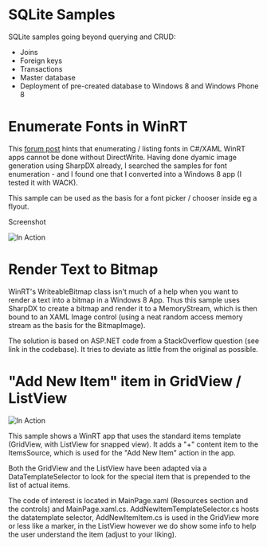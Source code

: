 SQLite Samples
======================
SQLite samples going beyond querying and CRUD:

* Joins
* Foreign keys
* Transactions
* Master database
* Deployment of pre-created database to Windows 8 and Windows Phone 8


Enumerate Fonts in WinRT
======================
This [forum post](http://social.msdn.microsoft.com/Forums/en-GB/winappswithcsharp/thread/720419d2-9254-4b89-a32f-08345d5260c6) hints that 
enumerating / listing fonts in C#/XAML WinRT apps cannot be done without DirectWrite. Having done dyamic image generation using SharpDX already,
I searched the samples for font enumeration - and I found one that I converted into a Windows 8 app (I tested it with WACK).

This sample can be used as the basis for a font picker / chooser inside eg a flyout.

Screenshot

![In Action](https://raw.github.com/christophwille/winrt-snippets/master/listfonts.png)

Render Text to Bitmap
===========================

WinRT's WriteableBitmap class isn't much of a help when you want to render a text into a bitmap in a Windows 8 App. 
Thus this sample uses SharpDX to create a bitmap and render it to a MemoryStream, which is then bound to an 
XAML Image control (using a neat random access memory stream as the basis for the BitmapImage).

The solution is based on ASP.NET code from a StackOverflow question (see link in the codebase). It tries to deviate as 
little from the original as possible.

"Add New Item" item in GridView / ListView
=========================
![In Action](https://raw.github.com/christophwille/winrt-snippets/master/gridviewaddnewitem.png)

This sample shows a WinRT app that uses the standard items template (GridView, with ListView for snapped view).
It adds a "+" content item to the ItemsSource, which is used for the "Add New Item" action in the app.

Both the GridView and the ListView have been adapted via a DataTemplateSelector to look for the special item that is prepended to the list of actual items.

The code of interest is located in MainPage.xaml (Resources section and the controls) and MainPage.xaml.cs. AddNewItemTemplateSelector.cs hosts
the datatemplate selector, AddNewItemItem.cs is used in the GridView more or less like a marker, in the ListView however we do
show some info to help the user understand the item (adjust to your liking).
